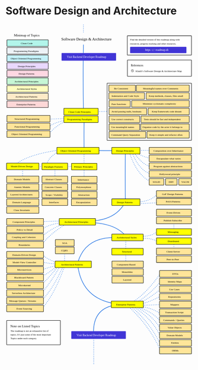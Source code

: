 # Software Design and Architecture

<link href="style/main.css" rel="stylesheet">

<svg xmlns="http://www.w3.org/2000/svg" xmlns:xlink="http://www.w3.org/1999/xlink" viewBox="388 451 1339 2441" style="font-family: balsamiq"><path d="M1019.6413600360961 2693Q1019.6413600360961 2757.045794268669 1019.6413600360961 2887.4247326013165" fill="none" stroke="rgb(43,120,228)" stroke-width="4" stroke-linecap="round" stroke-linejoin="round" stroke-dasharray="0.8 12"></path><path d="M1018.3054049003681 2671.550836073445Q1012.1057276502302 2488.042731555013 1177.8305952029239 2464.143856741617" fill="none" stroke="rgb(43,120,228)" stroke-width="4" stroke-linecap="round" stroke-linejoin="round" stroke-dasharray="undefined"></path><path d="M1264.8160398198077 2471.564529727163Q1422.9467867834983 2615.7706479640983 1500.0940472860216 2795.3880238742104" fill="none" stroke="rgb(43,120,228)" stroke-width="4" stroke-linecap="round" stroke-linejoin="round" stroke-dasharray="0.8 12"></path><path d="M1301.2082673523196 2441.403462762437Q1399.3500218423867 2379.1795179390633 1501.3589828100335 2233.756651212925" fill="none" stroke="rgb(43,120,228)" stroke-width="4" stroke-linecap="round" stroke-linejoin="round" stroke-dasharray="0.8 12"></path><path d="M1279.9952661079506 2467.7697231551274Q1423.9413768998131 2590.038606520977 1497.5641762379978 2746.0555384377462" fill="none" stroke="rgb(43,120,228)" stroke-width="4" stroke-linecap="round" stroke-linejoin="round" stroke-dasharray="0.8 12"></path><path d="M1307.8238476362123 2477.2917863867465Q1446.0564980709287 2570.6221960841926 1495.034305189974 2686.6035688091865" fill="none" stroke="rgb(43,120,228)" stroke-width="4" stroke-linecap="round" stroke-linejoin="round" stroke-dasharray="0.8 12"></path><path d="M1321.7381384003434 2476.0268508627346Q1446.9732166560084 2542.4182162037523 1498.8291117620097 2636.0061478487105" fill="none" stroke="rgb(43,120,228)" stroke-width="4" stroke-linecap="round" stroke-linejoin="round" stroke-dasharray="0.8 12"></path><path d="M1322.44723573651 2473.496979814711Q1437.9117453980782 2509.0354699001305 1496.299240713986 2579.084049268175" fill="none" stroke="rgb(43,120,228)" stroke-width="4" stroke-linecap="round" stroke-linejoin="round" stroke-dasharray="0.8 12"></path><path d="M1339.44723573651 2473.496979814711Q1438.4095768736058 2481.8400853029616 1497.5641762379978 2527.8892073472225" fill="none" stroke="rgb(43,120,228)" stroke-width="4" stroke-linecap="round" stroke-linejoin="round" stroke-dasharray="0.8 12"></path><path d="M1319.2082673523196 2448.403462762437Q1407.0698211359668 2404.216928943834 1505.1537893820694 2290.2865222609494" fill="none" stroke="rgb(43,120,228)" stroke-width="4" stroke-linecap="round" stroke-linejoin="round" stroke-dasharray="0.8 12"></path><path d="M1353.3615265006408 2448.1982693344726Q1415.6097743279065 2417.2910157271062 1503.8888538580575 2348.2683629375324" fill="none" stroke="rgb(43,120,228)" stroke-width="4" stroke-linecap="round" stroke-linejoin="round" stroke-dasharray="0.8 12"></path><path d="M1352.096590976629 2457.0528180025563Q1415.4349779969675 2446.6478536494446 1502.6239183340454 2398.8657838980084" fill="none" stroke="rgb(43,120,228)" stroke-width="4" stroke-linecap="round" stroke-linejoin="round" stroke-dasharray="0.8 12"></path><path d="M1357.1563330726767 2467.1723021946514Q1407.5751749003512 2465.088878978632 1510.213531478117 2460.847624574592" fill="none" stroke="rgb(43,120,228)" stroke-width="4" stroke-linecap="round" stroke-linejoin="round" stroke-dasharray="0.8 12"></path><path d="M1191.4497794271174 2457.6502389630323Q938.248570765205 2426.2737282640196 905.8305952029239 2184.143856741617" fill="none" stroke="rgb(43,120,228)" stroke-width="4" stroke-linecap="round" stroke-linejoin="round" stroke-dasharray="undefined"></path><path d="M810.6413600360961 2066.7465711750283Q810.6413600360961 2102.8798014942527 810.6413600360961 2176.4367346441027" fill="none" stroke="rgb(43,120,228)" stroke-width="4" stroke-linecap="round" stroke-linejoin="round" stroke-dasharray="0.8 12"></path><path d="M649.88174910853 2489.8850619957193Q745.3491907068292 2376.502999196501 810.5387547859935 2185.048692248737" fill="none" stroke="rgb(43,120,228)" stroke-width="4" stroke-linecap="round" stroke-linejoin="round" stroke-dasharray="0.8 12"></path><path d="M637.5235179025713 2323.7355091156073Q690.0231796060134 2281.8617431586304 769.344650766131 2179.5561450460887" fill="none" stroke="rgb(43,120,228)" stroke-width="4" stroke-linecap="round" stroke-linejoin="round" stroke-dasharray="0.8 12"></path><path d="M644.3892019058817 2380.034117942753Q701.0584621525907 2319.441074907808 783.0760187727519 2178.1830082454267" fill="none" stroke="rgb(43,120,228)" stroke-width="4" stroke-linecap="round" stroke-linejoin="round" stroke-dasharray="0.8 12"></path><path d="M643.0160651052196 2436.3327267698983Q731.8423067824331 2345.0791257505975 799.5536603806969 2185.048692248737" fill="none" stroke="rgb(43,120,228)" stroke-width="4" stroke-linecap="round" stroke-linejoin="round" stroke-dasharray="0.8 12"></path><path d="M636.1503811019091 2264.690626687138Q697.5622271795168 2237.941025482851 766.598377164807 2175.4367346441027" fill="none" stroke="rgb(43,120,228)" stroke-width="4" stroke-linecap="round" stroke-linejoin="round" stroke-dasharray="0.8 12"></path><path d="M637.5235179025713 2213.884565062641Q699.0727544625086 2194.63990922831 763.8521035634827 2178.1830082454267" fill="none" stroke="rgb(43,120,228)" stroke-width="4" stroke-linecap="round" stroke-linejoin="round" stroke-dasharray="0.8 12"></path><path d="M645.7623387065438 2097.167937006364Q682.0445312896545 2137.3242495927916 759.7326931614965 2160.5859562354954" fill="none" stroke="rgb(43,120,228)" stroke-width="4" stroke-linecap="round" stroke-linejoin="round" stroke-dasharray="0.8 12"></path><path d="M641.6429283045575 2153.4665458335094Q678.492325472388 2165.4695507006763 763.8521035634827 2171.3173242421162" fill="none" stroke="rgb(43,120,228)" stroke-width="4" stroke-linecap="round" stroke-linejoin="round" stroke-dasharray="0.8 12"></path><path d="M1159.413944748066 1980.6630590576106Q956.5406449574666 1984.05803138392 905.2851940316772 2160.33222983682" fill="none" stroke="rgb(43,120,228)" stroke-width="4" stroke-linecap="round" stroke-linejoin="round" stroke-dasharray="undefined"></path><path d="M1249.6216144658765 1992.3713842850395Q1248.448682472225 2073.98591101319 1249.6216144658765 2168.1565187764413" fill="none" stroke="rgb(43,120,228)" stroke-width="4" stroke-linecap="round" stroke-linejoin="round" stroke-dasharray="0.8 12"></path><path d="M1594.6216144658765 2005.3713842850395Q1594.097264525158 2041.8565108595697 1594.6216144658765 2083.9547338301813" fill="none" stroke="rgb(43,120,228)" stroke-width="4" stroke-linecap="round" stroke-linejoin="round" stroke-dasharray="0.8 12"></path><path d="M1594.6216144658765 1853.3713842850395Q1594.0143323826123 1895.6270649931835 1594.6216144658765 1944.3836196564266" fill="none" stroke="rgb(43,120,228)" stroke-width="4" stroke-linecap="round" stroke-linejoin="round" stroke-dasharray="0.8 12"></path><path d="M1353.3423229118664 1988.094240199055Q1424.5742229107957 1980.3016741094514 1473.8156459888226 2007.5254213404996" fill="none" stroke="rgb(43,120,228)" stroke-width="4" stroke-linecap="round" stroke-linejoin="round" stroke-dasharray="0.8 12"></path><path d="M1350.751498759674 1969.9584711337068Q1435.7127280217926 1978.329872647027 1484.178942597593 1929.8006967747215" fill="none" stroke="rgb(43,120,228)" stroke-width="4" stroke-linecap="round" stroke-linejoin="round" stroke-dasharray="0.8 12"></path><path d="M1248.413944748066 1968.6630590576106Q1174.0301840743045 1882.7078108174924 1013.944358974635 1874.0979775025803" fill="none" stroke="rgb(43,120,228)" stroke-width="4" stroke-linecap="round" stroke-linejoin="round" stroke-dasharray="undefined"></path><path d="M642.161093134996 2040.2740198516776Q705.6314377468155 1946.9985338324645 844.2453770060192 1871.8704499591581" fill="none" stroke="rgb(43,120,228)" stroke-width="4" stroke-linecap="round" stroke-linejoin="round" stroke-dasharray="0.8 12"></path><path d="M640.8656810588997 1983.2758885034402Q691.750580105497 1925.285731910891 815.7463113319006 1877.0520982635435" fill="none" stroke="rgb(43,120,228)" stroke-width="4" stroke-linecap="round" stroke-linejoin="round" stroke-dasharray="0.8 12"></path><path d="M639.5702689828033 1926.2777571552028Q696.8715374494299 1884.5529543508826 792.4288939621672 1874.4612741113508" fill="none" stroke="rgb(43,120,228)" stroke-width="4" stroke-linecap="round" stroke-linejoin="round" stroke-dasharray="0.8 12"></path><path d="M628.3082755532209 1866.7081823283695Q687.9189498020392 1864.994902194446 809.269250951419 1861.5071533503876" fill="none" stroke="rgb(43,120,228)" stroke-width="4" stroke-linecap="round" stroke-linejoin="round" stroke-dasharray="0.8 12"></path><path d="M1248.413944748066 1721.2393525232167Q1186.3984503142835 1847.3330140713997 1017.8305952029239 1861.1438567416174" fill="none" stroke="rgb(43,120,228)" stroke-width="4" stroke-linecap="round" stroke-linejoin="round" stroke-dasharray="undefined"></path><path d="M1332.6611183591647 1724.7778944027807Q1431.8820032034726 1724.1777853279573 1482.035009139109 1662.2195982641715" fill="none" stroke="rgb(43,120,228)" stroke-width="4" stroke-linecap="round" stroke-linejoin="round" stroke-dasharray="0.8 12"></path><path d="M1339.0446179651453 1737.7584929843106Q1394.9790945126076 1735.2351331400641 1508.8457074842272 1730.0982934571339" fill="none" stroke="rgb(43,120,228)" stroke-width="4" stroke-linecap="round" stroke-linejoin="round" stroke-dasharray="0.8 12"></path><path d="M1246.6216144658765 1358.904129238467Q1244.147368316623 1531.0662235229286 1246.6216144658765 1729.7147938511534" fill="none" stroke="rgb(43,120,228)" stroke-width="4" stroke-linecap="round" stroke-linejoin="round" stroke-dasharray="undefined"></path><path d="M1276 1371Q1329.82062434762 1537.9070935213772 1432 1581" fill="none" stroke="rgb(43,120,228)" stroke-width="4" stroke-linecap="round" stroke-linejoin="round" stroke-dasharray="0.8 12"></path><path d="M1292 1363Q1341.5595435044427 1499.3452281505565 1430 1525" fill="none" stroke="rgb(43,120,228)" stroke-width="4" stroke-linecap="round" stroke-linejoin="round" stroke-dasharray="0.8 12"></path><path d="M1304 1364Q1366.3837648850924 1461.1343470514764 1432 1472" fill="none" stroke="rgb(43,120,228)" stroke-width="4" stroke-linecap="round" stroke-linejoin="round" stroke-dasharray="0.8 12"></path><path d="M1313 1367Q1378.0295287501804 1405.4003337643958 1430 1413" fill="none" stroke="rgb(43,120,228)" stroke-width="4" stroke-linecap="round" stroke-linejoin="round" stroke-dasharray="0.8 12"></path><path d="M1312.308275553221 1355.7081823283695Q1355.061299101434 1355.7081823283695 1442.094239896011 1355.7081823283695" fill="none" stroke="rgb(43,120,228)" stroke-width="4" stroke-linecap="round" stroke-linejoin="round" stroke-dasharray="0.8 12"></path><path d="M1056.6610027644354 1356.904129238467Q1151.2592210142877 1358.263657758399 1260.4110113025788 1356.904129238467" fill="none" stroke="rgb(43,120,228)" stroke-width="4" stroke-linecap="round" stroke-linejoin="round" stroke-dasharray="undefined"></path><path d="M950.6216144658764 1141.904129238467Q949.1604210427671 1243.576357748591 950.6216144658764 1360.8904675679646" fill="none" stroke="rgb(43,120,228)" stroke-width="4" stroke-linecap="round" stroke-linejoin="round" stroke-dasharray="undefined"></path><path d="M681.2585897729246 1465.5565678444082Q692.8013599190707 1396.4291964641602 784.5291420456822 1358.0993715605928" fill="none" stroke="rgb(43,120,228)" stroke-width="4" stroke-linecap="round" stroke-linejoin="round" stroke-dasharray="0.8 12"></path><path d="M449.5976211610629 1464.1610198407222Q533.8046144533436 1387.9277637086836 769.1781140051372 1353.912727549535" fill="none" stroke="rgb(43,120,228)" stroke-width="4" stroke-linecap="round" stroke-linejoin="round" stroke-dasharray="0.8 12"></path><path d="M950.6216144658764 1362.7397793615535Q949.8766673316671 1414.5744194984588 950.6216144658764 1474.3836196564266" fill="none" stroke="rgb(43,120,228)" stroke-width="4" stroke-linecap="round" stroke-linejoin="round" stroke-dasharray="0.8 12"></path><path d="M509.6413600360961 1469.857687174258Q509.6413600360961 1494.1571505189215 509.6413600360961 1543.623915184844" fill="none" stroke="rgb(43,120,228)" stroke-width="4" stroke-linecap="round" stroke-linejoin="round" stroke-dasharray="0.8 12"></path><path d="M950.6413600360961 1473.4028220835805Q950.6413600360961 1501.8050645169378 950.6413600360961 1559.623915184844" fill="none" stroke="rgb(43,120,228)" stroke-width="4" stroke-linecap="round" stroke-linejoin="round" stroke-dasharray="0.8 12"></path><path d="M741.6413600360961 1471.7465711750285Q741.6413600360961 1496.5796375155414 741.6413600360961 1547.1326654230143" fill="none" stroke="rgb(43,120,228)" stroke-width="4" stroke-linecap="round" stroke-linejoin="round" stroke-dasharray="0.8 12"></path><path d="M945.6216144658764 598.904129238467Q942.4614646795966 818.7925205461323 945.6216144658764 1072.5098951319" fill="none" stroke="rgb(43,120,228)" stroke-width="4" stroke-linecap="round" stroke-linejoin="round" stroke-dasharray="undefined"></path><path d="M471.11816489567707 1470.6092586430427Q645.8079385335373 1470.6092586430427 1001.4264062963243 1470.6092586430427" fill="none" stroke="rgb(43,120,228)" stroke-width="4" stroke-linecap="round" stroke-linejoin="round" stroke-dasharray="0.8 12"></path><path d="M698.1588908198975 1240.8992230291933Q731.0889347130833 1190.3563467867373 817.618181971964 1145.9760750003338" fill="none" stroke="rgb(43,120,228)" stroke-width="4" stroke-linecap="round" stroke-linejoin="round" stroke-dasharray="0.8 12"></path><path d="M688.4543045016012 1193.5893647274988Q728.6731697102831 1158.0062212500195 813.4315379609062 1140.3938829855904" fill="none" stroke="rgb(43,120,228)" stroke-width="4" stroke-linecap="round" stroke-linejoin="round" stroke-dasharray="0.8 12"></path><path d="M689.6673777913883 1131.7226269483601Q732.2755879226745 1130.4416513261672 819.0137299756499 1127.8339509524171" fill="none" stroke="rgb(43,120,228)" stroke-width="4" stroke-linecap="round" stroke-linejoin="round" stroke-dasharray="0.8 12"></path><path d="M1035.373762114721 1077.7081823283695Q1111.6741698886954 1076.6873604084972 1267 1074.6092586430427" fill="none" stroke="rgb(43,120,228)" stroke-width="4" stroke-linecap="round" stroke-linejoin="round" stroke-dasharray="0.8 12"></path><rect x="1115.35" y="874.35" width="605.3" height="409.3" rx="2" fill="rgb(255,255,255)" fill-opacity="1" stroke="rgb(0,0,0)" stroke-width="2.7"></rect><g class="clickable-group" data-group-id="100-clean-code-principles"><rect x="397.35" y="563.35" width="296.3" height="47.3" rx="2" fill="rgb(178,245,234)" fill-opacity="1" stroke="rgb(0,0,0)" stroke-width="2.7"></rect><text x="497" y="593.5" fill="rgb(0,0,0)" font-style="normal" font-weight="normal" font-size="18px"><tspan>Clean Code</tspan></text></g><g class="clickable-group" data-group-id="101-programming-paradigms"><rect x="397.35" y="618.35" width="296.3" height="47.3" rx="2" fill="rgb(237,242,247)" fill-opacity="1" stroke="rgb(0,0,0)" stroke-width="2.7"></rect><text x="446" y="649" fill="rgb(0,0,0)" font-style="normal" font-weight="normal" font-size="18px"><tspan>Programming Paradigms</tspan></text></g><g class="clickable-group" data-group-id="102-object-oriented-programming"><rect x="397.35" y="672.35" width="296.3" height="47.3" rx="2" fill="rgb(196,241,249)" fill-opacity="1" stroke="rgb(0,0,0)" stroke-width="2.7"></rect><text x="424" y="703" fill="rgb(0,0,0)" font-style="normal" font-weight="normal" font-size="18px"><tspan>Object Oriented Programming</tspan></text></g><g class="clickable-group" data-group-id="103-software-design-principles"><rect x="397.35" y="727.35" width="296.3" height="47.3" rx="2" fill="rgb(233,216,253)" fill-opacity="1" stroke="rgb(0,0,0)" stroke-width="2.7"></rect><text x="475" y="758" fill="rgb(0,0,0)" font-style="normal" font-weight="normal" font-size="18px"><tspan>Design Principles</tspan></text></g><g class="clickable-group" data-group-id="104-design-patterns"><rect x="397.35" y="782.35" width="296.3" height="47.3" rx="2" fill="rgb(254,215,226)" fill-opacity="1" stroke="rgb(0,0,0)" stroke-width="2.7"></rect><text x="481" y="813" fill="rgb(0,0,0)" font-style="normal" font-weight="normal" font-size="18px"><tspan>Design Patterns</tspan></text></g><g class="clickable-group" data-group-id="108-enterprise-patterns"><rect x="397.35" y="1001.35" width="296.3" height="47.3" rx="2" fill="rgb(254,215,215)" fill-opacity="1" stroke="rgb(0,0,0)" stroke-width="2.7"></rect><text x="466" y="1032" fill="rgb(0,0,0)" font-style="normal" font-weight="normal" font-size="18px"><tspan>Enterprise Patterns</tspan></text></g><g class="clickable-group" data-group-id="105-architectural-principles"><rect x="397.35" y="836.35" width="296.3" height="47.3" rx="2" fill="rgb(198,246,213)" fill-opacity="1" stroke="rgb(0,0,0)" stroke-width="2.7"></rect><text x="452" y="867" fill="rgb(0,0,0)" font-style="normal" font-weight="normal" font-size="18px"><tspan>Architectural Principles</tspan></text></g><g class="clickable-group" data-group-id="106-architectural-styles"><rect x="397.35" y="891.35" width="296.3" height="47.3" rx="2" fill="rgb(254,252,191)" fill-opacity="1" stroke="rgb(0,0,0)" stroke-width="2.7"></rect><text x="468" y="921.5" fill="rgb(0,0,0)" font-style="normal" font-weight="normal" font-size="18px"><tspan>Architectural Styles</tspan></text></g><g class="clickable-group" data-group-id="107-architectural-patterns"><rect x="397.35" y="946.35" width="296.3" height="47.3" rx="2" fill="rgb(254,235,200)" fill-opacity="1" stroke="rgb(0,0,0)" stroke-width="2.7"></rect><text x="458" y="977" fill="rgb(0,0,0)" font-style="normal" font-weight="normal" font-size="18px"><tspan>Architectural Patterns</tspan></text></g><text x="448" y="539.5" fill="rgb(0,0,0)" font-style="normal" font-weight="normal" font-size="24px"><tspan>Minimap of Topics</tspan></text><text x="787" y="568.5" fill="rgb(0,0,0)" font-style="normal" font-weight="normal" font-size="28px"><tspan>Software Design &amp; Architecture</tspan></text><g class="clickable-group" data-group-id="ext_link:roadmap.sh/backend"><rect x="790.35" y="659.35" width="388.3" height="52.3" rx="2" fill="rgb(65,53,214)" fill-opacity="1" stroke="rgb(65,53,214)" stroke-width="2.7"></rect><text x="827" y="693.5" fill="rgb(255,255,255)" font-style="normal" font-weight="normal" font-size="20px"><tspan>Visit Backend Developer Roadmap</tspan></text></g><g class="clickable-group" data-group-id="100-clean-code-principles"><rect x="805.35" y="1054.35" width="246.3" height="47.3" rx="2" fill="rgb(255,255,0)" fill-opacity="1" stroke="rgb(0,0,0)" stroke-width="2.7"></rect><text x="838" y="1085" fill="rgb(0,0,0)" font-style="normal" font-weight="normal" font-size="18px"><tspan>Clean Code Principles</tspan></text></g><path d="M945.6413600360961 456Q945.6413600360961 477.08235294117645 945.6413600360961 520" fill="none" stroke="rgb(43,120,228)" stroke-width="4" stroke-linecap="round" stroke-linejoin="round" stroke-dasharray="0.8 12"></path><g class="clickable-group" data-group-id="101-programming-paradigms"><rect x="805.35" y="1109.35" width="246.3" height="47.3" rx="2" fill="rgb(255,255,0)" fill-opacity="1" stroke="rgb(0,0,0)" stroke-width="2.7"></rect><text x="829" y="1140" fill="rgb(0,0,0)" font-style="normal" font-weight="normal" font-size="18px"><tspan>Programming Paradigms</tspan></text></g><g class="clickable-group done" data-group-id="101-clean-code-principles:be-consistent"><rect x="1128.35" y="887.35" width="190.3" height="47.3" rx="2" fill="rgb(255,229,153)" fill-opacity="1" stroke="rgb(0,0,0)" stroke-width="2.7"></rect><text x="1166" y="917.5" fill="rgb(0,0,0)" font-style="normal" font-weight="normal" font-size="18px"><tspan>Be Consistent</tspan></text></g><g class="clickable-group" data-group-id="102-clean-code-principles:meaningful-names"><rect x="1325.35" y="887.35" width="379.3" height="47.3" rx="2" fill="rgb(255,229,153)" fill-opacity="1" stroke="rgb(0,0,0)" stroke-width="2.7"></rect><text x="1373" y="917.5" fill="rgb(0,0,0)" font-style="normal" font-weight="normal" font-size="18px"><tspan>Meaningful names over Comments</tspan></text></g><g class="clickable-group done" data-group-id="103-clean-code-principles:indentation-and-code-style"><rect x="1128.35" y="942.35" width="255.3" height="47.3" rx="2" fill="rgb(255,229,153)" fill-opacity="1" stroke="rgb(0,0,0)" stroke-width="2.7"></rect><text x="1148" y="972.5" fill="rgb(0,0,0)" font-style="normal" font-weight="normal" font-size="18px"><tspan>Indentation and Code Style</tspan></text></g><g class="clickable-group done" data-group-id="104-clean-code-principles:keep-it-small"><rect x="1395.35" y="942.35" width="309.3" height="47.3" rx="2" fill="rgb(255,229,153)" fill-opacity="1" stroke="rgb(0,0,0)" stroke-width="2.7"></rect><text x="1415" y="972.5" fill="rgb(0,0,0)" font-style="normal" font-weight="normal" font-size="18px"><tspan>Keep methods, classes, files small</tspan></text></g><g class="clickable-group done" data-group-id="105-clean-code-principles:pure-functions"><rect x="1129.35" y="998.35" width="152.3" height="47.3" rx="2" fill="rgb(255,229,153)" fill-opacity="1" stroke="rgb(0,0,0)" stroke-width="2.7"></rect><text x="1147" y="1029" fill="rgb(0,0,0)" font-style="normal" font-weight="normal" font-size="18px"><tspan>Pure functions</tspan></text></g><g class="clickable-group done" data-group-id="106-clean-code-principles:minimize-cyclomatic-complexity"><rect x="1291.35" y="998.35" width="413.3" height="47.3" rx="2" fill="rgb(255,229,153)" fill-opacity="1" stroke="rgb(0,0,0)" stroke-width="2.7"></rect><text x="1371" y="1028.5" fill="rgb(0,0,0)" font-style="normal" font-weight="normal" font-size="18px"><tspan>Minimize cyclomatic complexity</tspan></text></g><g class="clickable-group done" data-group-id="107-clean-code-principles:avoid-passing-nulls-booleans"><rect x="1129.35" y="1053.35" width="270.3" height="47.3" rx="2" fill="rgb(255,229,153)" fill-opacity="1" stroke="rgb(0,0,0)" stroke-width="2.7"></rect><text x="1147" y="1083.5" fill="rgb(0,0,0)" font-style="normal" font-weight="normal" font-size="18px"><tspan>Avoid passing nulls, booleans</tspan></text></g><g class="clickable-group" data-group-id="108-clean-code-principles:keep-framework-code-distant"><rect x="1409.35" y="1053.35" width="295.3" height="47.3" rx="2" fill="rgb(255,229,153)" fill-opacity="1" stroke="rgb(0,0,0)" stroke-width="2.7"></rect><text x="1437" y="1083.5" fill="rgb(0,0,0)" font-style="normal" font-weight="normal" font-size="18px"><tspan>Keep framework code distant</tspan></text></g><g class="clickable-group" data-group-id="109-clean-code-principles:use-correct-constructs"><rect x="1129.35" y="1109.35" width="220.3" height="47.3" rx="2" fill="rgb(255,229,153)" fill-opacity="1" stroke="rgb(0,0,0)" stroke-width="2.7"></rect><text x="1147" y="1139.5" fill="rgb(0,0,0)" font-style="normal" font-weight="normal" font-size="18px"><tspan>Use correct constructs</tspan></text></g><g class="clickable-group done" data-group-id="110-clean-code-principles:keep-tests-independent"><rect x="1358.35" y="1109.35" width="346.3" height="47.3" rx="2" fill="rgb(255,229,153)" fill-opacity="1" stroke="rgb(0,0,0)" stroke-width="2.7"></rect><text x="1379" y="1139.5" fill="rgb(0,0,0)" font-style="normal" font-weight="normal" font-size="18px"><tspan>Tests should be fast and independent</tspan></text></g><g class="clickable-group" data-group-id="111-clean-code-principles:use-meaningful-names"><rect x="1129.35" y="1165.35" width="219.3" height="47.3" rx="2" fill="rgb(255,229,153)" fill-opacity="1" stroke="rgb(0,0,0)" stroke-width="2.7"></rect><text x="1145" y="1195.5" fill="rgb(0,0,0)" font-style="normal" font-weight="normal" font-size="18px"><tspan>Use meaningful names</tspan></text></g><g class="clickable-group" data-group-id="112-clean-code-principles:code-by-actor"><rect x="1356.35" y="1165.35" width="348.3" height="47.3" rx="2" fill="rgb(255,229,153)" fill-opacity="1" stroke="rgb(0,0,0)" stroke-width="2.7"></rect><text x="1369" y="1195.5" fill="rgb(0,0,0)" font-style="normal" font-weight="normal" font-size="18px"><tspan>Organize code by the actor it belongs to</tspan></text></g><g class="clickable-group" data-group-id="113-clean-code-principles:command-query-separation"><rect x="1129.35" y="1220.35" width="263.3" height="47.3" rx="2" fill="rgb(255,229,153)" fill-opacity="1" stroke="rgb(0,0,0)" stroke-width="2.7"></rect><text x="1146" y="1251" fill="rgb(0,0,0)" font-style="normal" font-weight="normal" font-size="18px"><tspan>Command Query Separation</tspan></text></g><g class="clickable-group" data-group-id="114-clean-code-principles:avoid-hasty-abstractions"><rect x="1401.35" y="1220.35" width="303.3" height="47.3" rx="2" fill="rgb(255,229,153)" fill-opacity="1" stroke="rgb(0,0,0)" stroke-width="2.7"></rect><text x="1419" y="1250.5" fill="rgb(0,0,0)" font-style="normal" font-weight="normal" font-size="18px"><tspan>Keep it simple and refactor often</tspan></text></g><g><rect x="1260.35" y="534.35" width="460.3" height="138.3" rx="2" fill="rgb(255,255,255)" fill-opacity="1" stroke="rgb(0,0,0)" stroke-width="2.7"></rect><text x="1281" y="568.5" fill="rgb(0,0,0)" font-style="normal" font-weight="normal" font-size="17px"><tspan>Find the detailed version of this roadmap along with</tspan></text><text x="1281" y="596.5" fill="rgb(0,0,0)" font-style="normal" font-weight="normal" font-size="17px"><tspan>resources, progress tracking and other resources.</tspan></text><g class="clickable-group" data-group-id="ext_link:roadmap.sh"><rect x="1282.35" y="615.35" width="400.3" height="42.3" rx="2" fill="rgb(65,53,214)" fill-opacity="1" stroke="rgb(65,53,214)" stroke-width="2.7"></rect><g><text x="1463" y="643.5" fill="rgb(255,255,255)" font-style="normal" font-weight="normal" font-size="20px"><tspan>roadmap.sh</tspan></text><text x="1388" y="643.5" fill="rgb(255,255,255)" font-style="normal" font-weight="normal" font-size="20px"><tspan>https</tspan></text><text x="1435" y="641.5" fill="rgb(255,255,255)" font-style="normal" font-weight="bold" font-size="20px"><tspan>:</tspan></text><text x="1442" y="644.5" fill="rgb(255,255,255)" font-style="normal" font-weight="normal" font-size="20px"><tspan>/</tspan></text><text x="1450" y="644.5" fill="rgb(255,255,255)" font-style="normal" font-weight="normal" font-size="20px"><tspan>/</tspan></text></g></g></g><g class="clickable-group done" data-group-id="100-programming-paradigms:structured-programming"><rect x="397.35" y="1105.35" width="309.3" height="47.3" rx="2" fill="rgb(255,229,153)" fill-opacity="1" stroke="rgb(0,0,0)" stroke-width="2.7"></rect><text x="452" y="1136" fill="rgb(0,0,0)" font-style="normal" font-weight="normal" font-size="18px"><tspan>Structured Programming</tspan></text></g><g class="clickable-group done" data-group-id="101-programming-paradigms:functional-programming"><rect x="397.35" y="1160.35" width="309.3" height="47.3" rx="2" fill="rgb(255,229,153)" fill-opacity="1" stroke="rgb(0,0,0)" stroke-width="2.7"></rect><text x="452" y="1191" fill="rgb(0,0,0)" font-style="normal" font-weight="normal" font-size="18px"><tspan>Functional Programming</tspan></text></g><g class="clickable-group done" data-group-id="102-programming-paradigms:object-oriented-programming"><rect x="397.35" y="1215.35" width="309.3" height="47.3" rx="2" fill="rgb(255,229,153)" fill-opacity="1" stroke="rgb(0,0,0)" stroke-width="2.7"></rect><text x="430" y="1246" fill="rgb(0,0,0)" font-style="normal" font-weight="normal" font-size="18px"><tspan>Object Oriented Programming</tspan></text></g><g class="clickable-group" data-group-id="102-object-oriented-programming"><rect x="755.35" y="1334.35" width="302.3" height="47.3" rx="2" fill="rgb(255,255,0)" fill-opacity="1" stroke="rgb(0,0,0)" stroke-width="2.7"></rect><text x="781" y="1365" fill="rgb(0,0,0)" font-style="normal" font-weight="normal" font-size="18px"><tspan>Object Oriented Programming</tspan></text></g><g class="clickable-group" data-group-id="100-object-oriented-programming:primary-principles"><rect x="860.35" y="1448.35" width="182.3" height="47.3" rx="2" fill="rgb(255,255,0)" fill-opacity="1" stroke="rgb(0,0,0)" stroke-width="2.7"></rect><text x="879" y="1479" fill="rgb(0,0,0)" font-style="normal" font-weight="normal" font-size="18px"><tspan>Primary Principles</tspan></text></g><g class="clickable-group done" data-group-id="100-object-oriented-programming:primary-principles:inheritance"><rect x="859.35" y="1541.35" width="184.3" height="47.3" rx="2" fill="rgb(255,229,153)" fill-opacity="1" stroke="rgb(0,0,0)" stroke-width="2.7"></rect><text x="905" y="1571.5" fill="rgb(0,0,0)" font-style="normal" font-weight="normal" font-size="18px"><tspan>Inheritance</tspan></text></g><g class="clickable-group done" data-group-id="101-object-oriented-programming:primary-principles:polymorphism"><rect x="859.35" y="1595.35" width="184.3" height="47.3" rx="2" fill="rgb(255,229,153)" fill-opacity="1" stroke="rgb(0,0,0)" stroke-width="2.7"></rect><text x="895" y="1626" fill="rgb(0,0,0)" font-style="normal" font-weight="normal" font-size="18px"><tspan>Polymorphism</tspan></text></g><g class="clickable-group done" data-group-id="102-object-oriented-programming:primary-principles:abstraction"><rect x="859.35" y="1650.35" width="184.3" height="47.3" rx="2" fill="rgb(255,229,153)" fill-opacity="1" stroke="rgb(0,0,0)" stroke-width="2.7"></rect><text x="906" y="1680.5" fill="rgb(0,0,0)" font-style="normal" font-weight="normal" font-size="18px"><tspan>Abstraction</tspan></text></g><g class="clickable-group done" data-group-id="103-object-oriented-programming:primary-principles:encapsulation"><rect x="859.35" y="1704.35" width="184.3" height="47.3" rx="2" fill="rgb(255,229,153)" fill-opacity="1" stroke="rgb(0,0,0)" stroke-width="2.7"></rect><text x="894" y="1734.5" fill="rgb(0,0,0)" font-style="normal" font-weight="normal" font-size="18px"><tspan>Encapsulation</tspan></text></g><g class="clickable-group" data-group-id="101-object-oriented-programming:paradigm-features"><rect x="648.35" y="1447.35" width="184.3" height="47.3" rx="2" fill="rgb(255,255,0)" fill-opacity="1" stroke="rgb(0,0,0)" stroke-width="2.7"></rect><text x="664" y="1478" fill="rgb(0,0,0)" font-style="normal" font-weight="normal" font-size="18px"><tspan>Paradigm Features</tspan></text></g><g class="clickable-group done" data-group-id="100-object-oriented-programming:paradigm-features:abstract-classes"><rect x="648.35" y="1540.35" width="184.3" height="47.3" rx="2" fill="rgb(255,229,153)" fill-opacity="1" stroke="rgb(0,0,0)" stroke-width="2.7"></rect><text x="672" y="1570.5" fill="rgb(0,0,0)" font-style="normal" font-weight="normal" font-size="18px"><tspan>Abstract Classes</tspan></text></g><g class="clickable-group done" data-group-id="101-object-oriented-programming:paradigm-features:concrete-classes"><rect x="648.35" y="1595.35" width="184.3" height="47.3" rx="2" fill="rgb(255,229,153)" fill-opacity="1" stroke="rgb(0,0,0)" stroke-width="2.7"></rect><text x="668" y="1625.5" fill="rgb(0,0,0)" font-style="normal" font-weight="normal" font-size="18px"><tspan>Concrete Classes</tspan></text></g><g class="clickable-group" data-group-id="102-object-oriented-programming:paradigm-features:scope-visibility"><rect x="648.35" y="1649.35" width="184.3" height="47.3" rx="2" fill="rgb(255,229,153)" fill-opacity="1" stroke="rgb(0,0,0)" stroke-width="2.7"></rect><text x="674" y="1680" fill="rgb(0,0,0)" font-style="normal" font-weight="normal" font-size="18px"><tspan>Scope / Visibility</tspan></text></g><g class="clickable-group done" data-group-id="103-object-oriented-programming:paradigm-features:interfaces"><rect x="648.35" y="1703.35" width="184.3" height="47.3" rx="2" fill="rgb(255,229,153)" fill-opacity="1" stroke="rgb(0,0,0)" stroke-width="2.7"></rect><text x="699" y="1733.5" fill="rgb(0,0,0)" font-style="normal" font-weight="normal" font-size="18px"><tspan>Interfaces</tspan></text></g><g class="clickable-group" data-group-id="102-object-oriented-programming:model-driven-design"><rect x="394.35" y="1447.35" width="232.3" height="47.3" rx="2" fill="rgb(255,255,0)" fill-opacity="1" stroke="rgb(0,0,0)" stroke-width="2.7"></rect><text x="425" y="1477.5" fill="rgb(0,0,0)" font-style="normal" font-weight="normal" font-size="18px"><tspan>Model-Driven Design</tspan></text></g><g class="clickable-group" data-group-id="100-object-oriented-programming:model-driven-design:domain-models"><rect x="395.35" y="1540.35" width="231.3" height="47.3" rx="2" fill="rgb(255,229,153)" fill-opacity="1" stroke="rgb(0,0,0)" stroke-width="2.7"></rect><text x="447" y="1570.5" fill="rgb(0,0,0)" font-style="normal" font-weight="normal" font-size="18px"><tspan>Domain Models</tspan></text></g><g class="clickable-group" data-group-id="101-object-oriented-programming:model-driven-design:anemic-models"><rect x="395.35" y="1595.35" width="231.3" height="47.3" rx="2" fill="rgb(255,229,153)" fill-opacity="1" stroke="rgb(0,0,0)" stroke-width="2.7"></rect><text x="448" y="1625.5" fill="rgb(0,0,0)" font-style="normal" font-weight="normal" font-size="18px"><tspan>Anemic Models</tspan></text></g><g class="clickable-group" data-group-id="102-object-oriented-programming:model-driven-design:layered-architectures"><rect x="395.35" y="1649.35" width="231.3" height="47.3" rx="2" fill="rgb(255,229,153)" fill-opacity="1" stroke="rgb(0,0,0)" stroke-width="2.7"></rect><text x="422" y="1679.5" fill="rgb(0,0,0)" font-style="normal" font-weight="normal" font-size="18px"><tspan>Layered Architectures</tspan></text></g><g class="clickable-group" data-group-id="103-object-oriented-programming:model-driven-design:domain-language"><rect x="395.35" y="1704.35" width="231.3" height="47.3" rx="2" fill="rgb(255,229,153)" fill-opacity="1" stroke="rgb(0,0,0)" stroke-width="2.7"></rect><text x="436" y="1734.5" fill="rgb(0,0,0)" font-style="normal" font-weight="normal" font-size="18px"><tspan>Domain Language</tspan></text></g><g class="clickable-group" data-group-id="104-object-oriented-programming:model-driven-design:class-invariants"><rect x="395.35" y="1759.35" width="231.3" height="47.3" rx="2" fill="rgb(255,229,153)" fill-opacity="1" stroke="rgb(0,0,0)" stroke-width="2.7"></rect><text x="446" y="1789.5" fill="rgb(0,0,0)" font-style="normal" font-weight="normal" font-size="18px"><tspan>Class Invariants</tspan></text></g><g class="clickable-group" data-group-id="103-software-design-principles"><rect x="1149.35" y="1334.35" width="202.3" height="47.3" rx="2" fill="rgb(255,255,0)" fill-opacity="1" stroke="rgb(0,0,0)" stroke-width="2.7"></rect><text x="1180" y="1365" fill="rgb(0,0,0)" font-style="normal" font-weight="normal" font-size="18px"><tspan>Design Principles</tspan></text></g><g class="clickable-group done" data-group-id="100-software-design-principles:composition-over-inheritance"><rect x="1417.35" y="1334.35" width="303.3" height="47.3" rx="2" fill="rgb(255,229,153)" fill-opacity="1" stroke="rgb(0,0,0)" stroke-width="2.7"></rect><text x="1448" y="1364.5" fill="rgb(0,0,0)" font-style="normal" font-weight="normal" font-size="18px"><tspan>Composition over Inheritance</tspan></text></g><g class="clickable-group" data-group-id="101-software-design-principles:encapsulate-what-varies"><rect x="1417.35" y="1389.35" width="303.3" height="47.3" rx="2" fill="rgb(255,229,153)" fill-opacity="1" stroke="rgb(0,0,0)" stroke-width="2.7"></rect><text x="1470" y="1419.5" fill="rgb(0,0,0)" font-style="normal" font-weight="normal" font-size="18px"><tspan>Encapsulate what varies</tspan></text></g><g class="clickable-group" data-group-id="102-software-design-principles:program-against-abstractions"><rect x="1417.35" y="1445.35" width="303.3" height="47.3" rx="2" fill="rgb(255,229,153)" fill-opacity="1" stroke="rgb(0,0,0)" stroke-width="2.7"></rect><text x="1449" y="1476" fill="rgb(0,0,0)" font-style="normal" font-weight="normal" font-size="18px"><tspan>Program against abstractions</tspan></text></g><g class="clickable-group" data-group-id="103-software-design-principles:hollywood-principle"><rect x="1417.35" y="1501.35" width="303.3" height="47.3" rx="2" fill="rgb(255,229,153)" fill-opacity="1" stroke="rgb(0,0,0)" stroke-width="2.7"></rect><text x="1490" y="1531.5" fill="rgb(0,0,0)" font-style="normal" font-weight="normal" font-size="18px"><tspan>Hollywood principle</tspan></text></g><g class="clickable-group done" data-group-id="104-software-design-principles:solid"><rect x="1417.35" y="1557.35" width="105.3" height="47.3" rx="2" fill="rgb(255,229,153)" fill-opacity="1" stroke="rgb(0,0,0)" stroke-width="2.7"></rect><text x="1443" y="1587.5" fill="rgb(0,0,0)" font-style="normal" font-weight="normal" font-size="18px"><tspan>SOLID</tspan></text></g><g class="clickable-group done" data-group-id="105-software-design-principles:dry"><rect x="1534.35" y="1557.35" width="83.3" height="47.3" rx="2" fill="rgb(255,229,153)" fill-opacity="1" stroke="rgb(0,0,0)" stroke-width="2.7"></rect><text x="1557" y="1587.5" fill="rgb(0,0,0)" font-style="normal" font-weight="normal" font-size="18px"><tspan>DRY</tspan></text></g><g class="clickable-group done" data-group-id="106-software-design-principles:yagni"><rect x="1629.35" y="1557.35" width="91.3" height="47.3" rx="2" fill="rgb(255,229,153)" fill-opacity="1" stroke="rgb(0,0,0)" stroke-width="2.7"></rect><text x="1648" y="1587.5" fill="rgb(0,0,0)" font-style="normal" font-weight="normal" font-size="18px"><tspan>YAGNI</tspan></text></g><g class="clickable-group" data-group-id="104-design-patterns"><rect x="1149.35" y="1703.35" width="202.3" height="47.3" rx="2" fill="rgb(255,255,0)" fill-opacity="1" stroke="rgb(0,0,0)" stroke-width="2.7"></rect><text x="1186" y="1734" fill="rgb(0,0,0)" font-style="normal" font-weight="normal" font-size="18px"><tspan>Design Patterns</tspan></text></g><g class="clickable-group" data-group-id="100-design-patterns:gof-design-patterns"><rect x="1469.35" y="1645.35" width="251.3" height="47.3" rx="2" fill="rgb(255,229,153)" fill-opacity="1" stroke="rgb(0,0,0)" stroke-width="2.7"></rect><text x="1510" y="1676" fill="rgb(0,0,0)" font-style="normal" font-weight="normal" font-size="18px"><tspan>GoF Design Patterns</tspan></text></g><g class="clickable-group" data-group-id="101-design-patterns:posa-patterns"><rect x="1469.35" y="1699.35" width="251.3" height="47.3" rx="2" fill="rgb(255,229,153)" fill-opacity="1" stroke="rgb(0,0,0)" stroke-width="2.7"></rect><text x="1537" y="1730" fill="rgb(0,0,0)" font-style="normal" font-weight="normal" font-size="18px"><tspan>PoSA Patterns</tspan></text></g><g class="clickable-group" data-group-id="105-architectural-principles"><rect x="772.35" y="1844.35" width="260.3" height="47.3" rx="2" fill="rgb(255,255,0)" fill-opacity="1" stroke="rgb(0,0,0)" stroke-width="2.7"></rect><text x="809" y="1875" fill="rgb(0,0,0)" font-style="normal" font-weight="normal" font-size="18px"><tspan>Architectural Principles</tspan></text></g><g class="clickable-group" data-group-id="101-architectural-principles:policy-vs-detail"><rect x="395.35" y="1899.35" width="264.3" height="47.3" rx="2" fill="rgb(255,229,153)" fill-opacity="1" stroke="rgb(0,0,0)" stroke-width="2.7"></rect><text x="467" y="1930" fill="rgb(0,0,0)" font-style="normal" font-weight="normal" font-size="18px"><tspan>Policy vs Detail</tspan></text></g><g class="clickable-group" data-group-id="100-architectural-principles:component-principles"><rect x="395.35" y="1844.35" width="264.3" height="47.3" rx="2" fill="rgb(255,229,153)" fill-opacity="1" stroke="rgb(0,0,0)" stroke-width="2.7"></rect><text x="438" y="1875" fill="rgb(0,0,0)" font-style="normal" font-weight="normal" font-size="18px"><tspan>Component Principles</tspan></text></g><g class="clickable-group" data-group-id="102-architectural-principles:coupling-and-cohesion"><rect x="395.35" y="1953.35" width="264.3" height="47.3" rx="2" fill="rgb(255,229,153)" fill-opacity="1" stroke="rgb(0,0,0)" stroke-width="2.7"></rect><text x="433" y="1983.5" fill="rgb(0,0,0)" font-style="normal" font-weight="normal" font-size="18px"><tspan>Coupling and Cohesion</tspan></text></g><g class="clickable-group" data-group-id="103-architectural-principles:boundaries"><rect x="395.35" y="2008.35" width="264.3" height="47.3" rx="2" fill="rgb(255,229,153)" fill-opacity="1" stroke="rgb(0,0,0)" stroke-width="2.7"></rect><text x="481" y="2038.5" fill="rgb(0,0,0)" font-style="normal" font-weight="normal" font-size="18px"><tspan>Boundaries</tspan></text></g><g class="clickable-group" data-group-id="106-architectural-styles"><rect x="1149.35" y="1956.35" width="225.3" height="47.3" rx="2" fill="rgb(255,255,0)" fill-opacity="1" stroke="rgb(0,0,0)" stroke-width="2.7"></rect><text x="1184" y="1986.5" fill="rgb(0,0,0)" font-style="normal" font-weight="normal" font-size="18px"><tspan>Architectural Styles</tspan></text></g><g class="clickable-group" data-group-id="102-architectural-styles:structural"><rect x="1149.35" y="2058.35" width="225.3" height="47.3" rx="2" fill="rgb(255,255,0)" fill-opacity="1" stroke="rgb(0,0,0)" stroke-width="2.7"></rect><text x="1222" y="2088.5" fill="rgb(0,0,0)" font-style="normal" font-weight="normal" font-size="18px"><tspan>Structural</tspan></text></g><g class="clickable-group" data-group-id="100-architectural-styles:messaging"><rect x="1469.35" y="1917.35" width="251.3" height="47.3" rx="2" fill="rgb(255,255,0)" fill-opacity="1" stroke="rgb(0,0,0)" stroke-width="2.7"></rect><text x="1550" y="1947.5" fill="rgb(0,0,0)" font-style="normal" font-weight="normal" font-size="18px"><tspan>Messaging</tspan></text></g><g class="clickable-group" data-group-id="101-architectural-styles:distributed"><rect x="1469.35" y="1982.35" width="251.3" height="47.3" rx="2" fill="rgb(255,255,0)" fill-opacity="1" stroke="rgb(0,0,0)" stroke-width="2.7"></rect><text x="1550" y="2012.5" fill="rgb(0,0,0)" font-style="normal" font-weight="normal" font-size="18px"><tspan>Distributed</tspan></text></g><g class="clickable-group" data-group-id="101-architectural-styles:messaging:event-driven"><rect x="1469.35" y="1778.35" width="251.3" height="47.3" rx="2" fill="rgb(255,229,153)" fill-opacity="1" stroke="rgb(0,0,0)" stroke-width="2.7"></rect><text x="1542" y="1808.5" fill="rgb(0,0,0)" font-style="normal" font-weight="normal" font-size="18px"><tspan>Event-Driven</tspan></text></g><g class="clickable-group" data-group-id="100-architectural-styles:messaging:publish-subscribe"><rect x="1469.35" y="1834.35" width="251.3" height="47.3" rx="2" fill="rgb(255,229,153)" fill-opacity="1" stroke="rgb(0,0,0)" stroke-width="2.7"></rect><text x="1521" y="1865" fill="rgb(0,0,0)" font-style="normal" font-weight="normal" font-size="18px"><tspan>Publish-Subscribe</tspan></text></g><g class="clickable-group" data-group-id="100-architectural-styles:distributed:client-server"><rect x="1469.35" y="2056.35" width="251.3" height="47.3" rx="2" fill="rgb(255,229,153)" fill-opacity="1" stroke="rgb(0,0,0)" stroke-width="2.7"></rect><text x="1541" y="2086.5" fill="rgb(0,0,0)" font-style="normal" font-weight="normal" font-size="18px"><tspan>Client-Server</tspan></text></g><g class="clickable-group" data-group-id="101-architectural-styles:distributed:peer-to-peer"><rect x="1469.35" y="2112.35" width="251.3" height="47.3" rx="2" fill="rgb(255,229,153)" fill-opacity="1" stroke="rgb(0,0,0)" stroke-width="2.7"></rect><text x="1542" y="2143" fill="rgb(0,0,0)" font-style="normal" font-weight="normal" font-size="18px"><tspan>Peer-to-Peer</tspan></text></g><g class="clickable-group" data-group-id="100-architectural-styles:structural:component-based"><rect x="1150.35" y="2149.35" width="225.3" height="47.3" rx="2" fill="rgb(255,229,153)" fill-opacity="1" stroke="rgb(0,0,0)" stroke-width="2.7"></rect><text x="1185" y="2179.5" fill="rgb(0,0,0)" font-style="normal" font-weight="normal" font-size="18px"><tspan>Component-Based</tspan></text></g><g class="clickable-group" data-group-id="101-architectural-styles:structural:monolithic"><rect x="1150.35" y="2204.35" width="225.3" height="47.3" rx="2" fill="rgb(255,229,153)" fill-opacity="1" stroke="rgb(0,0,0)" stroke-width="2.7"></rect><text x="1221" y="2234.5" fill="rgb(0,0,0)" font-style="normal" font-weight="normal" font-size="18px"><tspan>Monolithic</tspan></text></g><g class="clickable-group" data-group-id="102-architectural-styles:structural:layered"><rect x="1150.35" y="2259.35" width="225.3" height="47.3" rx="2" fill="rgb(255,229,153)" fill-opacity="1" stroke="rgb(0,0,0)" stroke-width="2.7"></rect><text x="1230" y="2289.5" fill="rgb(0,0,0)" font-style="normal" font-weight="normal" font-size="18px"><tspan>Layered</tspan></text></g><g class="clickable-group" data-group-id="107-architectural-patterns"><rect x="742.35" y="2149.35" width="260.3" height="47.3" rx="2" fill="rgb(255,255,0)" fill-opacity="1" stroke="rgb(0,0,0)" stroke-width="2.7"></rect><text x="785" y="2180" fill="rgb(0,0,0)" font-style="normal" font-weight="normal" font-size="18px"><tspan>Architectural Patterns</tspan></text></g><g class="clickable-group" data-group-id="103-architectural-patterns:model-view-controller"><rect x="395.35" y="2134.35" width="264.3" height="47.3" rx="2" fill="rgb(255,229,153)" fill-opacity="1" stroke="rgb(0,0,0)" stroke-width="2.7"></rect><text x="438" y="2164.5" fill="rgb(0,0,0)" font-style="normal" font-weight="normal" font-size="18px"><tspan>Model-View Controller</tspan></text></g><g class="clickable-group" data-group-id="102-architectural-patterns:domain-driven-design"><rect x="395.35" y="2080.35" width="264.3" height="47.3" rx="2" fill="rgb(255,229,153)" fill-opacity="1" stroke="rgb(0,0,0)" stroke-width="2.7"></rect><text x="436" y="2110.5" fill="rgb(0,0,0)" font-style="normal" font-weight="normal" font-size="18px"><tspan>Domain-Driven Design</tspan></text></g><g class="clickable-group done" data-group-id="104-architectural-patterns:microservices"><rect x="395.35" y="2188.35" width="264.3" height="47.3" rx="2" fill="rgb(255,229,153)" fill-opacity="1" stroke="rgb(0,0,0)" stroke-width="2.7"></rect><text x="471" y="2218.5" fill="rgb(0,0,0)" font-style="normal" font-weight="normal" font-size="18px"><tspan>Microservices</tspan></text></g><g class="clickable-group done" data-group-id="105-architectural-patterns:blackboard-pattern"><rect x="395.35" y="2243.35" width="264.3" height="47.3" rx="2" fill="rgb(255,229,153)" fill-opacity="1" stroke="rgb(0,0,0)" stroke-width="2.7"></rect><text x="450" y="2274" fill="rgb(0,0,0)" font-style="normal" font-weight="normal" font-size="18px"><tspan>Blackboard Pattern</tspan></text></g><g class="clickable-group" data-group-id="106-architectural-patterns:microkernel"><rect x="395.35" y="2299.35" width="264.3" height="47.3" rx="2" fill="rgb(255,229,153)" fill-opacity="1" stroke="rgb(0,0,0)" stroke-width="2.7"></rect><text x="479" y="2329.5" fill="rgb(0,0,0)" font-style="normal" font-weight="normal" font-size="18px"><tspan>Microkernel</tspan></text></g><g class="clickable-group" data-group-id="107-architectural-patterns:serverless-architecture"><rect x="395.35" y="2355.35" width="264.3" height="47.3" rx="2" fill="rgb(255,229,153)" fill-opacity="1" stroke="rgb(0,0,0)" stroke-width="2.7"></rect><text x="433" y="2385.5" fill="rgb(0,0,0)" font-style="normal" font-weight="normal" font-size="18px"><tspan>Serverless Architecture</tspan></text></g><g class="clickable-group" data-group-id="100-architectural-patterns:cqrs"><rect x="744.35" y="2049.35" width="135.3" height="47.3" rx="2" fill="rgb(255,229,153)" fill-opacity="1" stroke="rgb(0,0,0)" stroke-width="2.7"></rect><text x="786" y="2080" fill="rgb(0,0,0)" font-style="normal" font-weight="normal" font-size="18px"><tspan>CQRS</tspan></text></g><g class="clickable-group" data-group-id="109-architectural-patterns:event-sourcing"><rect x="395.35" y="2465.35" width="264.3" height="47.3" rx="2" fill="rgb(255,229,153)" fill-opacity="1" stroke="rgb(0,0,0)" stroke-width="2.7"></rect><text x="466" y="2495.5" fill="rgb(0,0,0)" font-style="normal" font-weight="normal" font-size="18px"><tspan>Event Sourcing</tspan></text></g><g class="clickable-group" data-group-id="108-architectural-patterns:message-queues-streams"><rect x="395.35" y="2410.35" width="264.3" height="47.3" rx="2" fill="rgb(255,229,153)" fill-opacity="1" stroke="rgb(0,0,0)" stroke-width="2.7"></rect><text x="413" y="2441" fill="rgb(0,0,0)" font-style="normal" font-weight="normal" font-size="18px"><tspan>Message Queues / Streams</tspan></text></g><g class="clickable-group" data-group-id="101-architectural-patterns:soa"><rect x="744.35" y="1995.35" width="135.3" height="47.3" rx="2" fill="rgb(255,229,153)" fill-opacity="1" stroke="rgb(0,0,0)" stroke-width="2.7"></rect><text x="794" y="2025.5" fill="rgb(0,0,0)" font-style="normal" font-weight="normal" font-size="18px"><tspan>SOA</tspan></text></g><g class="clickable-group" data-group-id="108-enterprise-patterns"><rect x="1145.35" y="2436.35" width="230.3" height="47.3" rx="2" fill="rgb(255,255,0)" fill-opacity="1" stroke="rgb(0,0,0)" stroke-width="2.7"></rect><text x="1181" y="2467" fill="rgb(0,0,0)" font-style="normal" font-weight="normal" font-size="18px"><tspan>Enterprise Patterns</tspan></text></g><g class="clickable-group" data-group-id="100-enterprise-patterns:dtos"><rect x="1491.35" y="2217.35" width="229.3" height="47.3" rx="2" fill="rgb(255,229,153)" fill-opacity="1" stroke="rgb(0,0,0)" stroke-width="2.7"></rect><text x="1583" y="2247.5" fill="rgb(0,0,0)" font-style="normal" font-weight="normal" font-size="18px"><tspan>DTOs</tspan></text></g><g class="clickable-group" data-group-id="101-enterprise-patterns:identity-maps"><rect x="1491.35" y="2272.35" width="229.3" height="47.3" rx="2" fill="rgb(255,229,153)" fill-opacity="1" stroke="rgb(0,0,0)" stroke-width="2.7"></rect><text x="1551" y="2302.5" fill="rgb(0,0,0)" font-style="normal" font-weight="normal" font-size="18px"><tspan>Identity Maps</tspan></text></g><g class="clickable-group" data-group-id="102-enterprise-patterns:use-cases"><rect x="1491.35" y="2327.35" width="229.3" height="47.3" rx="2" fill="rgb(255,229,153)" fill-opacity="1" stroke="rgb(0,0,0)" stroke-width="2.7"></rect><text x="1561" y="2357.5" fill="rgb(0,0,0)" font-style="normal" font-weight="normal" font-size="18px"><tspan>Use Cases</tspan></text></g><g class="clickable-group" data-group-id="103-enterprise-patterns:repositories"><rect x="1491.35" y="2382.35" width="229.3" height="47.3" rx="2" fill="rgb(255,229,153)" fill-opacity="1" stroke="rgb(0,0,0)" stroke-width="2.7"></rect><text x="1554" y="2412.5" fill="rgb(0,0,0)" font-style="normal" font-weight="normal" font-size="18px"><tspan>Repositories</tspan></text></g><g class="clickable-group" data-group-id="104-enterprise-patterns:mappers"><rect x="1491.35" y="2437.35" width="229.3" height="47.3" rx="2" fill="rgb(255,229,153)" fill-opacity="1" stroke="rgb(0,0,0)" stroke-width="2.7"></rect><text x="1569" y="2467.5" fill="rgb(0,0,0)" font-style="normal" font-weight="normal" font-size="18px"><tspan>Mappers</tspan></text></g><g class="clickable-group" data-group-id="105-enterprise-patterns:transaction-script"><rect x="1491.35" y="2492.35" width="229.3" height="47.3" rx="2" fill="rgb(255,229,153)" fill-opacity="1" stroke="rgb(0,0,0)" stroke-width="2.7"></rect><text x="1532" y="2522.5" fill="rgb(0,0,0)" font-style="normal" font-weight="normal" font-size="18px"><tspan>Transaction Script</tspan></text></g><g class="clickable-group" data-group-id="106-enterprise-patterns:commands-queries"><rect x="1491.35" y="2547.35" width="229.3" height="47.3" rx="2" fill="rgb(255,229,153)" fill-opacity="1" stroke="rgb(0,0,0)" stroke-width="2.7"></rect><text x="1518" y="2578" fill="rgb(0,0,0)" font-style="normal" font-weight="normal" font-size="18px"><tspan>Commands / Queries</tspan></text></g><g class="clickable-group" data-group-id="107-enterprise-patterns:value-objects"><rect x="1491.35" y="2602.35" width="229.3" height="47.3" rx="2" fill="rgb(255,229,153)" fill-opacity="1" stroke="rgb(0,0,0)" stroke-width="2.7"></rect><text x="1550" y="2632.5" fill="rgb(0,0,0)" font-style="normal" font-weight="normal" font-size="18px"><tspan>Value Objects</tspan></text></g><g class="clickable-group" data-group-id="108-enterprise-patterns:domain-models"><rect x="1491.35" y="2657.35" width="229.3" height="47.3" rx="2" fill="rgb(255,229,153)" fill-opacity="1" stroke="rgb(0,0,0)" stroke-width="2.7"></rect><text x="1542" y="2687.5" fill="rgb(0,0,0)" font-style="normal" font-weight="normal" font-size="18px"><tspan>Domain Models</tspan></text></g><g class="clickable-group" data-group-id="109-enterprise-patterns:entities"><rect x="1491.35" y="2712.35" width="229.3" height="47.3" rx="2" fill="rgb(255,229,153)" fill-opacity="1" stroke="rgb(0,0,0)" stroke-width="2.7"></rect><text x="1575" y="2742.5" fill="rgb(0,0,0)" font-style="normal" font-weight="normal" font-size="18px"><tspan>Entities</tspan></text></g><g class="clickable-group done" data-group-id="110-enterprise-patterns:orms"><rect x="1491.35" y="2767.35" width="229.3" height="47.3" rx="2" fill="rgb(255,229,153)" fill-opacity="1" stroke="rgb(0,0,0)" stroke-width="2.7"></rect><text x="1580" y="2797.5" fill="rgb(0,0,0)" font-style="normal" font-weight="normal" font-size="18px"><tspan>ORMs</tspan></text></g><g class="clickable-group" data-group-id="ext_link:roadmap.sh/backend"><rect x="860.35" y="2653.35" width="388.3" height="52.3" rx="2" fill="rgb(65,53,214)" fill-opacity="1" stroke="rgb(65,53,214)" stroke-width="2.7"></rect><text x="897" y="2687.5" fill="rgb(255,255,255)" font-style="normal" font-weight="normal" font-size="20px"><tspan>Visit Backend Developer Roadmap</tspan></text></g><rect x="395.35" y="2575.35" width="385.3" height="174.3" rx="2" fill="rgb(255,255,255)" fill-opacity="1" stroke="rgb(0,0,0)" stroke-width="2.7"></rect><text x="422" y="2625" fill="rgb(0,0,0)" font-style="normal" font-weight="normal" font-size="24px"><tspan>Note on Listed Topics</tspan></text><text x="423" y="2655.5" fill="rgb(0,0,0)" font-style="normal" font-weight="normal" font-size="17px"><tspan>The roadmap is not an exhaustive list of</tspan></text><text x="423" y="2683.5" fill="rgb(0,0,0)" font-style="normal" font-weight="normal" font-size="17px"><tspan>topics. It’s just some of the most important</tspan></text><text x="423" y="2709.5" fill="rgb(0,0,0)" font-style="normal" font-weight="normal" font-size="17px"><tspan>Topics under each category.</tspan></text><g><rect x="1261.35" y="708.35" width="459.3" height="116.3" rx="2" fill="rgb(255,255,255)" fill-opacity="1" stroke="rgb(0,0,0)" stroke-width="2.7"></rect><text x="1286" y="753.5" fill="rgb(0,0,0)" font-style="normal" font-weight="normal" font-size="20px"><tspan>References</tspan></text><g class="clickable-group" data-group-id="ext_link:khalilstemmler.com/articles/software-design-architecture/full-stack-software-design/"><text x="1320" y="794.5" fill="rgb(0,0,0)" font-style="normal" font-weight="normal" font-size="18px"><tspan>Khalil’s Software Design &amp; Architecture Map</tspan></text><circle cx="1297" cy="785" r="10" fill="rgb(255,255,255)"></circle><circle cx="1297" cy="785" r="10" fill="rgb(153,153,153)"></circle><path d="M1291.5 785L1295.5 789 1302 782.5" fill="none" stroke="#fff" stroke-width="3.5" stroke-linecap="round" stroke-linejoin="round"></path></g></g></svg>